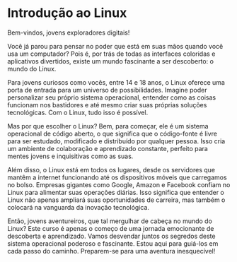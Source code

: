 # Introdução ao Linux

Bem-vindos, jovens exploradores digitais!

Você já parou para pensar no poder que está em suas mãos quando você usa um computador? Pois é, por trás de todas as interfaces coloridas e aplicativos divertidos, existe um mundo fascinante a ser descoberto: o mundo do Linux.

Para jovens curiosos como vocês, entre 14 e 18 anos, o Linux oferece uma porta de entrada para um universo de possibilidades. Imagine poder personalizar seu próprio sistema operacional, entender como as coisas funcionam nos bastidores e até mesmo criar suas próprias soluções tecnológicas. Com o Linux, tudo isso é possível.

Mas por que escolher o Linux? Bem, para começar, ele é um sistema operacional de código aberto, o que significa que o código-fonte é livre para ser estudado, modificado e distribuído por qualquer pessoa. Isso cria um ambiente de colaboração e aprendizado constante, perfeito para mentes jovens e inquisitivas como as suas.

Além disso, o Linux está em todos os lugares, desde os servidores que mantêm a internet funcionando até os dispositivos móveis que carregamos no bolso. Empresas gigantes como Google, Amazon e Facebook confiam no Linux para alimentar suas operações diárias. Isso significa que entender o Linux não apenas ampliará suas oportunidades de carreira, mas também o colocará na vanguarda da inovação tecnológica.

Então, jovens aventureiros, que tal mergulhar de cabeça no mundo do Linux? Este curso é apenas o começo de uma jornada emocionante de descoberta e aprendizado. Vamos desvendar juntos os segredos deste sistema operacional poderoso e fascinante. Estou aqui para guiá-los em cada passo do caminho. Preparem-se para uma aventura inesquecível!
